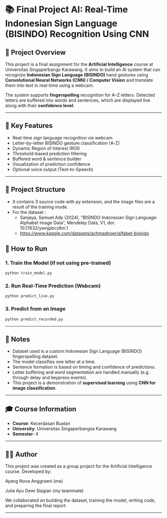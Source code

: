 # 📚 Final Project AI: Real-Time Indonesian Sign Language (BISINDO) Recognition Using CNN

## 🎯 Project Overview

This project is a final assignment for the **Artificial Intelligence** course at Universitas Singaperbangs Karawang. It aims to build an AI system that can recognize **Indonesian Sign Language (BISINDO)** hand gestures using **Convolutional Neural Networks (CNN) / Computer Vision** and translate them into text in real-time using a webcam.

The system supports **fingerspelling** recognition for A–Z letters. Detected letters are buffered into words and sentences, which are displayed live along with their **confidence level**.

---

## 🧠 Key Features

* Real-time sign language recognition via webcam
* Letter-by-letter BISINDO gesture classification (A-Z)
* Dynamic Region of Interest (ROI)
* Threshold-based prediction filtering
* Buffered word & sentence builder
* Visualization of prediction confidence
* Optional voice output (Text-to-Speech)

---

## 📁 Project Structure

- It contains 3 source code with py  extension, and the image files are a result of the training mode.
- For the dataset :
  - Sanjaya, Samuel Ady (2024), “BISINDO Indonesian Sign Language: Alphabet Image Data”, Mendeley Data, V1, doi: 10.17632/ywnjpbcz8m.1
  - https://www.kaggle.com/datasets/achmadnoer/alfabet-bisindo


## 🚀 How to Run

### 1. Train the Model (if not using pre-trained)

```bash
python train_model.py
```

### 2. Run Real-Time Prediction (Webcam)

```bash
python predict_live.py
```

### 3. Predict from an Image

```bash
python predict_recorded.py
```

---

## 📝 Notes

* Dataset used is a custom Indonesian Sign Language (BISINDO) fingerspelling dataset.
* The model classifies one letter at a time.
* Sentence formation is based on timing and confidence of predictions.
* Letter buffering and word segmentation are handled manually (e.g. through delay and keypress events).
* This project is a demonstration of **supervised learning** using **CNN for image classification**.

---

## 🎓 Course Information

* **Course**: Kecerdasan Buatan
* **University**: Universitas Singaperbangsa Karawang
* **Semester**: 4 

---

## 🙋‍♀️ Author
This project was created as a group project for the Artificial Intelligence course.
Developed by:

Ayang Nova Anggraeni (me)

Julia Ayu Dewi Siagian (my teammate)

We collaborated on building the dataset, training the model, writing code, and preparing the final report.


---
